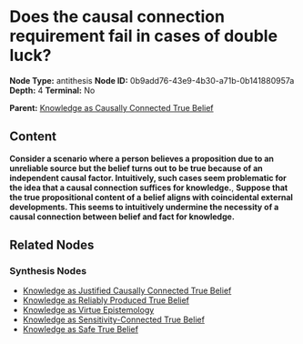# Does the causal connection requirement fail in cases of double luck?

**Node Type:** antithesis
**Node ID:** 0b9add76-43e9-4b30-a71b-0b141880957a
**Depth:** 4
**Terminal:** No

**Parent:** [Knowledge as Causally Connected True Belief](knowledge-as-causally-connected-true-belief-synthesis-e9e57bbb-5493-4169-bf8d-b019c4b0c398.md)

## Content

**Consider a scenario where a person believes a proposition due to an unreliable source but the belief turns out to be true because of an independent causal factor. Intuitively, such cases seem problematic for the idea that a causal connection suffices for knowledge.**, **Suppose that the true propositional content of a belief aligns with coincidental external developments. This seems to intuitively undermine the necessity of a causal connection between belief and fact for knowledge.**

## Related Nodes

### Synthesis Nodes

- [Knowledge as Justified Causally Connected True Belief](knowledge-as-justified-causally-connected-true-belief-synthesis-066dff0c-5a1d-4c94-b668-435af6e7abc3.md)
- [Knowledge as Reliably Produced True Belief](knowledge-as-reliably-produced-true-belief-synthesis-2e0173ff-ca10-4cb5-b47d-52e6395eb0a6.md)
- [Knowledge as Virtue Epistemology](knowledge-as-virtue-epistemology-synthesis-00a3d013-f2e7-4786-9f6d-5d938a18de40.md)
- [Knowledge as Sensitivity-Connected True Belief](knowledge-as-sensitivity-connected-true-belief-synthesis-f7f31dea-f7c0-4cd7-b6c6-5ae7d25ff7c2.md)
- [Knowledge as Safe True Belief](knowledge-as-safe-true-belief-synthesis-721871a1-3d95-4b81-a18c-60ec36d25c65.md)
